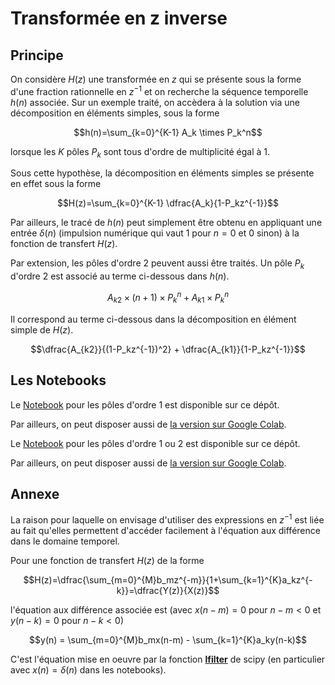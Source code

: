 # Transformée en z inverse

## Principe

On considère $H(z)$ une transformée en $z$ qui se présente sous la forme d'une fraction rationnelle en $z^{-1}$ et on recherche la séquence temporelle $h(n)$ associée. Sur un exemple traité, on accèdera à la solution via une décomposition en éléments simples, sous la forme

$$h(n)=\sum_{k=0}^{K-1} A_k \times P_k^n$$

lorsque les $K$ pôles $P_k$ sont tous d'ordre de multiplicité égal à 1.

Sous cette hypothèse, la décomposition en éléments simples se présente en effet sous la forme

$$H(z)=\sum_{k=0}^{K-1} \dfrac{A_k}{1-P_kz^{-1}}$$

Par ailleurs, le tracé de $h(n)$ peut simplement être obtenu en appliquant une entrée $\delta(n)$ (impulsion numérique qui vaut $1$ pour $n=0$ et $0$ sinon) à la fonction de transfert $H(z)$.

Par extension, les pôles d'ordre 2 peuvent aussi être traités. Un pôle $P_k$ d'ordre 2 est associé au terme ci-dessous dans $h(n)$.

$$A_{k2} \times (n+1) \times P_k^n + A_{k1} \times P_k^n$$

Il correspond au terme ci-dessous dans la décomposition en élément simple de $H(z)$.

$$\dfrac{A_{k2}}{(1-P_kz^{-1})^2} + \dfrac{A_{k1}}{1-P_kz^{-1}}$$

## Les Notebooks

Le [Notebook](tzinv_ordre1.ipynb) pour les pôles d'ordre 1 est disponible sur ce dépôt.

Par ailleurs, on peut disposer aussi de [la version sur Google Colab](https://colab.research.google.com/drive/1apsHT_S6EJ6aIAlqmrPvxvE24gnwubkB?usp=drive_link).

Le [Notebook](tzinv_ordre2.ipynb) pour les pôles d'ordre 1 ou 2 est disponible sur ce dépôt.

Par ailleurs, on peut disposer aussi de [la version sur Google Colab](https://colab.research.google.com/drive/1-FxWG_sAFUHAgCftML5VYthL1JakQ7O5?usp=drive_link).

## Annexe

La raison pour laquelle on envisage d'utiliser des expressions en $z^{-1}$ est liée au fait qu'elles permettent d'accéder facilement à l'équation aux différence dans le domaine temporel.

Pour une fonction de transfert $H(z)$ de la forme

$$H(z)=\dfrac{\sum_{m=0}^{M}b_mz^{-m}}{1+\sum_{k=1}^{K}a_kz^{-k}}=\dfrac{Y(z)}{X(z)}$$

l'équation aux différence associée est (avec $x(n-m)=0$ pour $n-m<0$ et $y(n-k)=0$ pour $n-k<0$)

$$y(n) = \sum_{m=0}^{M}b_mx(n-m) - \sum_{k=1}^{K}a_ky(n-k)$$

C'est l'équation mise en oeuvre par la fonction [**lfilter**](https://docs.scipy.org/doc/scipy/reference/generated/scipy.signal.lfilter.html) de scipy (en particulier avec $x(n)=\delta(n)$ dans les notebooks).
